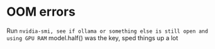 # OOM errors
Run `nvidia-smi, see if ollama or something else is still open and using GPU RAM`
model.half() was the key, sped things up a lot
